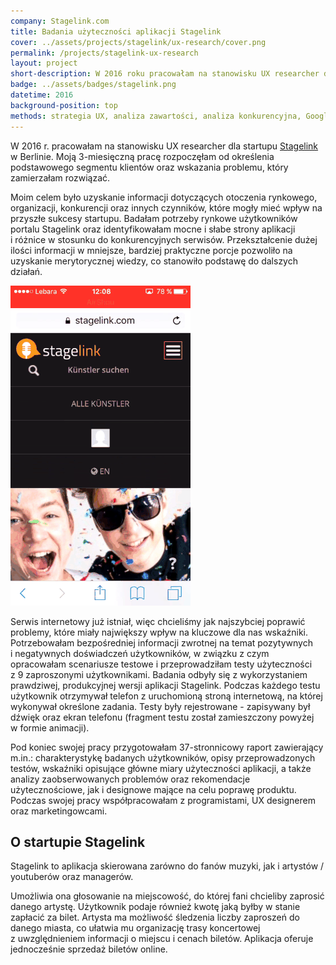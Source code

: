 ```yaml
---
company: Stagelink.com
title: Badania użyteczności aplikacji Stagelink
cover: ../assets/projects/stagelink/ux-research/cover.png
permalink: /projects/stagelink-ux-research
layout: project
short-description: W 2016 roku pracowałam na stanowisku UX researcher dla startupu Stagelink w&nbsp;Berlinie
badge: ../assets/badges/stagelink.png
datetime: 2016
background-position: top
methods: strategia UX, analiza zawartości, analiza konkurencyjna, Google Analytics, budowa profilu użytkowników, rekrutacja uczestników, badania kwestionariuszowe, scenariusze, sesje badania użytkowników, testy użyteczności, grupowanie wyników, dokumentacja, urządzenia mobilne
---
```


W 2016&nbsp;r. pracowałam na stanowisku UX researcher dla startupu <a href="https://stagelink.com">Stagelink</a> w&nbsp;Berlinie. Moją 3-miesięczną pracę rozpoczęłam od określenia podstawowego segmentu klientów oraz wskazania problemu, który zamierzałam rozwiązać. 

Moim celem było uzyskanie informacji dotyczących otoczenia rynkowego, organizacji, konkurencji oraz innych czynników, które mogły mieć wpływ na przyszłe sukcesy startupu. Badałam potrzeby rynkowe użytkowników portalu Stagelink oraz identyfikowałam mocne i&nbsp;słabe strony aplikacji i&nbsp;różnice w&nbsp;stosunku do konkurencyjnych serwisów. Przekształcenie dużej ilości informacji w&nbsp;mniejsze, bardziej praktyczne porcje pozwoliło na uzyskanie merytorycznej wiedzy, co stanowiło podstawę do dalszych działań.

<div class="iphone-mockup">
	<img src="../assets/projects/stagelink/ux-research/stagelink-animation.gif" />
</div>

Serwis internetowy już istniał, więc chcieliśmy jak najszybciej poprawić problemy, które miały największy wpływ na kluczowe dla nas wskaźniki. Potrzebowałam bezpośredniej informacji zwrotnej na temat pozytywnych i&nbsp;negatywnych doświadczeń użytkowników, w&nbsp;związku z&nbsp;czym opracowałam scenariusze testowe i&nbsp;przeprowadziłam testy użyteczności z&nbsp;9&nbsp;zaproszonymi użytkownikami. Badania odbyły się z&nbsp;wykorzystaniem prawdziwej, produkcyjnej wersji aplikacji Stagelink. Podczas każdego testu użytkownik otrzymywał telefon z&nbsp;uruchomioną stroną internetową, na której wykonywał określone zadania. Testy były rejestrowane -&nbsp;zapisywany był dźwięk oraz ekran telefonu (fragment testu został zamieszczony powyżej w&nbsp;formie animacji).

Pod koniec swojej pracy przygotowałam 37-stronnicowy raport zawierający m.in.: charakterystykę badanych użytkowników, opisy przeprowadzonych testów, wskaźniki opisujące główne miary użyteczności aplikacji, a&nbsp;także analizy zaobserwowanych problemów oraz rekomendacje użytecznościowe, jak i&nbsp;designowe mające na celu poprawę produktu.
Podczas swojej pracy współpracowałam z&nbsp;programistami, UX designerem oraz marketingowcami.

<h2>O startupie Stagelink</h2>
<p>Stagelink to aplikacja skierowana zarówno do fanów muzyki, jak i&nbsp;artystów / youtuberów oraz managerów.</p><p>
Umożliwia ona głosowanie na miejscowość, do której fani chcieliby zaprosić danego artystę. Użytkownik podaje również kwotę jaką byłby w&nbsp;stanie zapłacić za bilet. Artysta ma możliwość śledzenia liczby zaproszeń do danego miasta, co ułatwia mu organizację trasy koncertowej z&nbsp;uwzględnieniem informacji o&nbsp;miejscu i&nbsp;cenach biletów. Aplikacja oferuje jednocześnie sprzedaż biletów online.</p>
